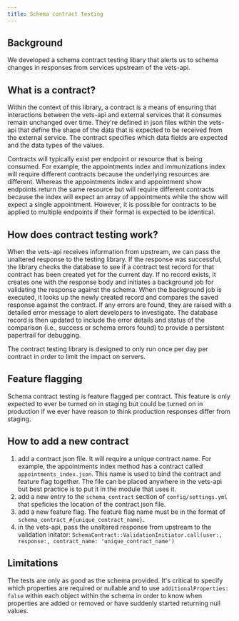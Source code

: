 ```yaml
---
title: Schema contract testing
---
```


## Background

We developed a schema contract testing libary that alerts us to schema changes in responses from services upstream of the vets-api.

## What is a contract?

Within the context of this library, a contract is a means of ensuring that interactions between the vets-api and external services that it consumes remain unchanged over time. They're defined in json files within the vets-api that define the shape of the data that is expected to be received from the external service. The contract specifies which data fields are expected and the data types of the values.

Contracts will typically exist per endpoint or resource that is being consumed. For example, the appointments index and immunizations index will require different contracts because the underlying resources are different. Whereas the appointments index and appointment show endpoints return the same resource but will require different contracts because the index will expect an array of appointments while the show will expect a single appointment. However, it is possible for contracts to be applied to multiple endpoints if their format is expected to be identical.

## How does contract testing work?

When the vets-api receives information from upstream, we can pass the unaltered response to the testing library. If the response was successful, the library checks the database to see if a contract test record for that contract has been created yet for the current day. If no record exists, it creates one with the response body and initiates a background job for validating the response against the schema. When the background job is executed, it looks up the newly created record and compares the saved response against the contract. If any errors are found, they are raised with a detailed error message to alert developers to investigate. The database record is then updated to include the error details and status of the comparison (i.e., success or schema errors found) to provide a persistent papertrail for debugging.

The contract testing library is designed to only run once per day per contract in order to limit the impact on servers.

## Feature flagging

Schema contract testing is feature flagged per contract. This feature is only expected to ever be turned on in staging but could be turned on in production if we ever have reason to think production responses differ from staging.

## How to add a new contract

1. add a contract json file. It will require a unique contract name. For example, the appointments index method has a contract called `appointments_index.json`. This name is used to bind the contract and feature flag together. The file can be placed anywhere in the vets-api but best practice is to put it in the module that uses it.
2. add a new entry to the `schema_contract` section of `config/settings.yml` that speficies the location of the contract json file.
3. add a new feature flag. The feature flag name must be in the format of `schema_contract_#{unique_contract_name}`.
4. in the vets-api, pass the unaltered response from upstream to the validation initator: `SchemaContract::ValidationInitiator.call(user:, response:, contract_name: 'unique_contract_name')`

## Limitations

The tests are only as good as the schema provided. It's critical to specify which properties are required or nullable and to use `additionalProperties: false` within each object within the schema in order to know when properties are added or removed or have suddenly started returning null values.
